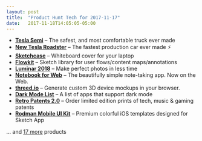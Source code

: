 ```yaml
---
layout: post
title:  "Product Hunt Tech for 2017-11-17"
date:   2017-11-18T14:05:05-05:00
---
```


* **[Tesla Semi](https://www.producthunt.com/posts/tesla-semi?utm_campaign=producthunt-api&utm_medium=api&utm_source=Application%3A+Daily+Digest+RSS+%28ID%3A+3202%29)** – The safest, and most comfortable truck ever made
* **[New Tesla Roadster](https://www.producthunt.com/posts/new-tesla-roadster?utm_campaign=producthunt-api&utm_medium=api&utm_source=Application%3A+Daily+Digest+RSS+%28ID%3A+3202%29)** – The fastest production car ever made ⚡️
* **[Sketchcase](https://www.producthunt.com/posts/sketchcase-3?utm_campaign=producthunt-api&utm_medium=api&utm_source=Application%3A+Daily+Digest+RSS+%28ID%3A+3202%29)** – Whiteboard cover for your laptop
* **[Flowkit](https://www.producthunt.com/posts/flowkit?utm_campaign=producthunt-api&utm_medium=api&utm_source=Application%3A+Daily+Digest+RSS+%28ID%3A+3202%29)** – Sketch library for user flows/content maps/annotations
* **[Luminar 2018](https://www.producthunt.com/posts/luminar-2018?utm_campaign=producthunt-api&utm_medium=api&utm_source=Application%3A+Daily+Digest+RSS+%28ID%3A+3202%29)** – Make perfect photos in less time
* **[Notebook for Web](https://www.producthunt.com/posts/notebook-for-web?utm_campaign=producthunt-api&utm_medium=api&utm_source=Application%3A+Daily+Digest+RSS+%28ID%3A+3202%29)** – The beautifully simple note-taking app. Now on the Web.
* **[threed.io](https://www.producthunt.com/posts/threed-io?utm_campaign=producthunt-api&utm_medium=api&utm_source=Application%3A+Daily+Digest+RSS+%28ID%3A+3202%29)** – Generate custom 3D device mockups in your browser.
* **[Dark Mode List](https://www.producthunt.com/posts/dark-mode-list?utm_campaign=producthunt-api&utm_medium=api&utm_source=Application%3A+Daily+Digest+RSS+%28ID%3A+3202%29)** – A list of apps that support dark mode
* **[Retro Patents 2.0](https://www.producthunt.com/posts/retro-patents-2-0?utm_campaign=producthunt-api&utm_medium=api&utm_source=Application%3A+Daily+Digest+RSS+%28ID%3A+3202%29)** – Order limited edition prints of tech, music & gaming patents
* **[Rodman Mobile UI Kit](https://www.producthunt.com/posts/rodman-mobile-ui-kit?utm_campaign=producthunt-api&utm_medium=api&utm_source=Application%3A+Daily+Digest+RSS+%28ID%3A+3202%29)** – Premium colorful iOS templates designed for Sketch App

… and [17 more](https://www.producthunt.com/tech) products